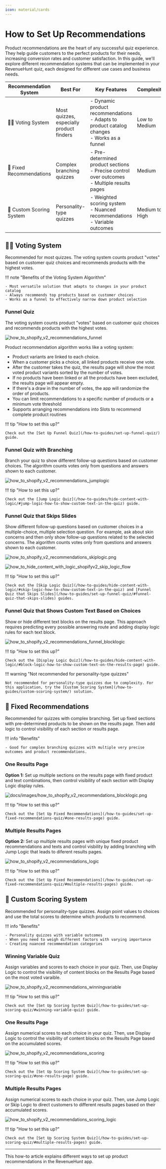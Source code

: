 ```yaml
---
icon: material/cards
---
```


# How to Set Up Recommendations

Product recommendations are the heart of any successful quiz experience. They help guide customers to the perfect products for their needs, increasing conversion rates and customer satisfaction. In this guide, we'll explore different recommendation systems that can be implemented in your RevenueHunt quiz, each designed for different use cases and business needs.

| Recommendation System | Best For | Key Features | Complexity |
|----------------------|----------|--------------|------------|
| ✍🏻 Voting System | Most quizzes, especially product finders | - Dynamic product recommendations<br>- Adapts to product catalog changes<br>- Works as a funnel | Low to Medium |
| 🧩 Fixed Recommendations | Complex branching quizzes | - Pre-determined product sections<br>- Precise control over outcomes<br>- Multiple results pages | Medium |
| 🎯 Custom Scoring System | Personality-type quizzes | - Weighted scoring system<br>- Nuanced recommendations<br>- Variable outcomes | Medium to High |


## ✍🏻 Voting System


Recommended for most quizzes. The voting system counts product "votes" based on customer quiz choices and recommends products with the highest votes.

!!! note "Benefits of the Voting System Algorithm"  

    - Most versatile solution that adapts to changes in your product catalog
    - Always recommends top products based on customer choices
    - Works as a funnel to effectively narrow down product selection

### Funnel Quiz

The voting system counts product "votes" based on customer quiz choices and recommends products with the highest votes.

![how_to_shopify_v2_recommendations_funnel](/images/how_to_shopify_v2_recommendations_funnel.png) 

Product recommendation algorithm works like a voting system:

- Product variants are linked to each choice.
- When a customer picks a choice, all linked products receive one vote.
- After the customer takes the quiz, the results page will show the most voted product variants sorted by the number of votes.
- If no products have been linked or all the products have been excluded, the results page will appear empty.
- If there's a draw in the number of votes, the app will randomize the order of products.
- You can limit recommendations to a specific number of products or a minimum vote threshold
- Supports arranging recommendations into Slots to recommend complete product routines

!!! tip "How to set this up?"

    Check out the [Set Up Funnel Quiz](/how-to-guides/set-up-funnel-quiz/) guide.



### Funnel Quiz with Branching

Branch your quiz to show different follow-up questions based on customer choices. The algorithm counts votes only from questions and answers shown to each customer.

  ![how_to_shopify_v2_recommendations_jumplogic](/images/how_to_shopify_v2_recommendations_jumplogic.png)

!!! tip "How to set this up?"

    Check out the [Jump Logic Quiz](/how-to-guides/hide-content-with-logic/#jump-logic-how-to-show-custom-text-in-the-quiz) guide.

### Funnel Quiz that Skips Slides

Show different follow-up questions based on customer choices in a multiple-choice, multiple selection question. For example, ask about skin concerns and then only show follow-up questions related to the selected concerns. The algorithm counts votes only from questions and answers shown to each customer. 

![how_to_shopify_v2_recommendations_skiplogic.png](/images/how_to_shopify_v2_recommendations_skiplogic.png)

![how_to_hide_content_with_logic_shopifyv2_skip_logic_flow](/images/how_to_hide_content_with_logic_shopifyv2_skip_logic_flow.png)

!!! tip "How to set this up?"

    Check out the [Skip Logic Quiz](/how-to-guides/hide-content-with-logic/#skip-logic-how-to-show-custom-text-in-the-quiz) and [Funnel Quiz that Skips Slides](/how-to-guides/set-up-funnel-quiz/#funnel-quiz-that-skips-slides) guides.

### Funnel Quiz that Shows Custom Text Based on Choices

Show or hide different text blocks on the results page. This approach requires predicting every possible answering route and adding display logic rules for each text block. 

![how_to_shopify_v2_recommendations_funnel_blocklogic](/images/how_to_shopify_v2_recommendations_funnel_blocklogic.png)

!!! tip "How to set this up?"

    Check out the [Display Logic Quiz](/how-to-guides/hide-content-with-logic/#block-logic-how-to-show-custom-text-on-the-results-page) guide.

!!! warning "Not recommended for personality-type quizzes"

    Not recommended for personality-type quizzes due to complexity. For this application, try the [Custom Scoring System](/how-to-guides/custom-scoring-system/) solution.


## 🧩 Fixed Recommendations

Recommended for quizzes with complex branching. Set up fixed sections with pre-determined products to be shown on the results page. Then add logic to control visibility of each section or results page.

!!! info "Benefits"

    - Good for complex branching quizzes with multiple very precise outcomes and product recommendations.

### One Results Page 

**Option 1:** Set up multiple sections on the results page with fixed product and text combinations, then control visibility of each section with Display Logic display rules.

![docs/images/how_to_shopify_v2_recommendations_blocklogic.png](/images/how_to_shopify_v2_recommendations_blocklogic.png)

!!! tip "How to set this up?"

    Check out the [Set Up Fixed Recommendations](/how-to-guides/set-up-fixed-recommendations-quiz/#one-results-page) guide.

### Multiple Results Pages

**Option 2:** Set up multiple results pages with unique fixed product recommendations and texts and control visbility by adding branching with Jump Logic that leads to diferent results pages.	

![how_to_shopify_v2_recommendations_logic](/images/how_to_shopify_v2_recommendations_logic.png)

!!! tip "How to set this up?"

    Check out the [Set Up Fixed Recommendations](/how-to-guides/set-up-fixed-recommendations-quiz/#multiple-results-pages) guide.

## 🎯 Custom Scoring System 

Recommended for personality-type quizzes. Assign point values to choices and use the total scores to determine which products to recommend.

!!! info "Benefits"

    - Personality quizzes with variable outcomes
    - When you need to weigh different factors with varying importance
    - Creating nuanced recommendation categories

### Winning Variable Quiz

Assign variables and scores to each choice in your quiz. Then, use Display Logic to control the visibility of content blocks on the Results Page based on the most voted varaible.

![how_to_shopify_v2_recommendations_winningvariable](/images/how_to_shopifyv2_scoringquiz_varaiblequiz.png)

!!! tip "How to set this up?"

    Check out the [Set Up Scoring System Quiz](/how-to-guides/set-up-scoring-quiz/#winning-variable-quiz) guide.



### One Results Page

Assign numerical scores to each choice in your quiz. Then, use Display Logic to control the visibility of content blocks on the Results Page based on the accumulated scores.

![how_to_shopify_v2_recommendations_scoring](/images/how_to_shopify_v2_recommendations_scoring.png)


!!! tip "How to set this up?"

    Check out the [Set Up Scoring System Quiz](/how-to-guides/set-up-scoring-quiz/#one-results-page) guide.


### Multiple Results Pages

Assign numerical scores to each choice in your quiz. Then, use Jump Logic or Skip Logic to direct customers to different results pages based on their accumulated scores. 

![how_to_shopify_v2_recommendations_scoring_logic](/images/how_to_shopify_v2_recommendations_scoring_logic.png)

!!! tip "How to set this up?"

    Check out the [Set Up Scoring System Quiz](/how-to-guides/set-up-scoring-quiz/#multiple-results-pages) guide.

---

This how-to article explains different ways to set up product recommendations in the RevenueHunt app.

